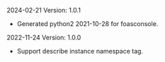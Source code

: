 2024-02-21 Version: 1.0.1
- Generated python2 2021-10-28 for foasconsole.

2022-11-24 Version: 1.0.0
- Support describe instance namespace tag.

